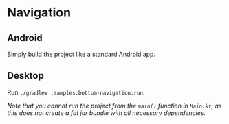 Navigation
==========

Android
-------

Simply build the project like a standard Android app.

Desktop
-------

Run `./gradlew :samples:bottom-navigation:run`.

_Note that you cannot run the project from the `main()` function in `Main.kt`, as this does not create a fat jar bundle with all necessary dependencies._
